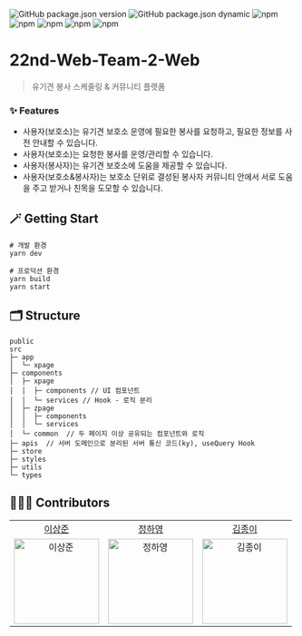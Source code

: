 ![GitHub package.json version](https://img.shields.io/github/package-json/v/YAPP-Github/22nd-Web-Team-2-Web?style=flat-square)
![GitHub package.json dynamic](https://img.shields.io/github/package-json/packageManager/YAPP-Github/22nd-Web-Team-2-Web?color=2783B3&logo=yarn&logoColor=2783B3&style=flat-square)
![npm](https://img.shields.io/npm/v/typescript?color=%231976D2&label=Typescript&logo=Typescript&logoColor=%231976D2&style=flat-square)
![npm](https://img.shields.io/npm/v/react?color=%2300D3FF&label=React&logo=React&logoColor=%2300D3FF&style=flat-square)
![npm](https://img.shields.io/npm/v/next?color=lightgrey&label=Next.js&logo=Next.js&logoColor=white&style=flat-square)
![npm](https://img.shields.io/npm/v/@tanstack/react-query?color=FF394A&label=react-query%20&logo=react-query&logoColor=FF394A&style=flat-square)
![npm](https://img.shields.io/npm/v/recoil?color=2F6CE2&label=recoil&logo=recoil&logoColor=2F6CE2&style=flat-square)

# 22nd-Web-Team-2-Web

> 유기견 봉사 스케줄링 & 커뮤니티 플랫폼

### ✨ Features

- 사용자(보호소)는 유기견 보호소 운영에 필요한 봉사를 요청하고, 필요한 정보를 사전 안내할 수 있습니다.
- 사용자(보호소)는 요청한 봉사를 운영/관리할 수 있습니다.
- 사용자(봉사자)는 유기견 보호소에 도움을 제공할 수 있습니다.
- 사용자(보호소&봉사자)는 보호소 단위로 결성된 봉사자 커뮤니티 안에서 서로 도움을 주고 받거나 친목을 도모할 수 있습니다.

## 🪄 Getting Start

```shell
# 개발 환경
yarn dev

# 프로덕션 환경
yarn build
yarn start
```

## 🗂️ Structure

```
public
src
├─ app
│  └─ xpage
├─ components
│  ├─ xpage
│  │  ├─ components // UI 컴포넌트
│  │  └─ services // Hook - 로직 분리
│  ├─ zpage
│  │  ├─ components
│  │  └─ services
│  └─ common  // 두 페이지 이상 공유되는 컴포넌트와 로직
├─ apis  // 서버 도메인으로 분리된 서버 통신 코드(ky), useQuery Hook
├─ store
├─ styles
├─ utils
└─ types
```

## 👩🏻‍💻 Contributors

<table>
  <tr align="center">
    <td><a href="https://github.com/Sangjun-man">이상준</a></td>
    <td><a href="https://github.com/hayoiii">정하영</a></td>
    <td><a href="https://github.com/Paperkeem">김종이</a></td>
  </tr>
  <tr>
      <td align="center">
        <img src="https://avatars.githubusercontent.com/u/66112027?v=4" width="150px;" alt="이상준"/>
      </td>
      <td align="center">
        <img src="https://avatars.githubusercontent.com/u/66769242?v=4" width="150px;" alt="정하영"/>
      </td>
      <td align="center" display="block">
        <img src="https://avatars.githubusercontent.com/u/107424974?v=4" width="150px;" alt="김종이"/>
      </td>
  </tr>
</table>
